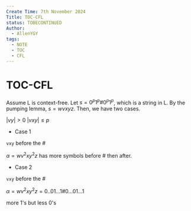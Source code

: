 ```yaml
---
Create Time: 7th November 2024
Title: TOC-CFL
status: TOBECONTINUED
Author:
  - AllenYGY
tags:
  - NOTE
  - TOC
  - CFL 
---
```


# TOC-CFL


Assume L is context-free. Let $s=0^p1^p\#0^p1^p$, which is a string in L.
By the pumping lemma, $s=wvxyz.$ Then, we have two cases.


$|vy| >0$
$|vxy|\leq p$

- Case 1

`vxy`  before the \# 

$\alpha=wv^2xy^2z$ has more symbols before \# then after. 

- Case 2

`vxy`  before the \# 

$\alpha=wv^2xy^2z=0..01...1\#0...01...1$ 

more 1's but less 0's